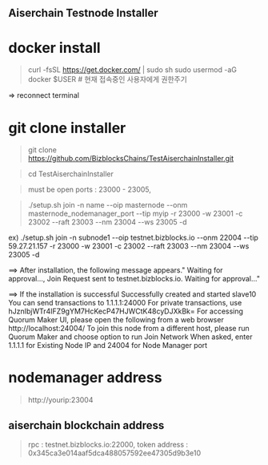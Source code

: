 ## Aiserchain Testnode Installer

# docker install
> curl -fsSL https://get.docker.com/ | sudo sh
> sudo usermod -aG docker $USER # 현재 접속중인 사용자에게 권한주기

=> reconnect terminal

# git clone installer
> git clone https://github.com/BizblocksChains/TestAiserchainInstaller.git 

> cd TestAiserchainInstaller

> must be open ports : 23000 - 23005,  

> ./setup.sh join -n name --oip masternode --onm masternode_nodemanager_port --tip myip -r 23000 -w 23001 -c 23002 --raft 23003 --nm 23004 --ws 23005 -d

ex) ./setup.sh join -n subnode1 --oip testnet.bizblocks.io --onm 22004 --tip 59.27.21.157 -r 23000 -w 23001 -c 23002 --raft 23003 --nm 23004 --ws 23005 -d

==>  After installation, the following message appears." Waiting for approval..., Join Request sent to testnet.bizblocks.io. Waiting for approval..."

==> If the installation is successful
Successfully created and started slave10
You can send transactions to 1.1.1.1:24000
For private transactions, use hJznIbjWTr4IFZ9gYM7HcKecP47HJWCtK48cyDJXkBk=
For accessing Quorum Maker UI, please open the following from a web browser http://localhost:24004/
To join this node from a different host, please run Quorum Maker and choose option to run Join Network
When asked, enter 1.1.1.1 for Existing Node IP and 24004 for Node Manager port

# nodemanager address
> http://yourip:23004

## aiserchain blockchain address
> rpc : testnet.bizblocks.io:22000, token address : 0x345ca3e014aaf5dca488057592ee47305d9b3e10
